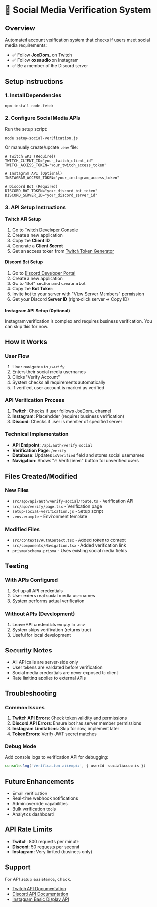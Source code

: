 # 🔐 Social Media Verification System

## Overview
Automated account verification system that checks if users meet social media requirements:
- ✅ Follow **JoeDom_** on Twitch
- ✅ Follow **oxsaudio** on Instagram  
- ✅ Be a member of the Discord server

## Setup Instructions

### 1. Install Dependencies
```bash
npm install node-fetch
```

### 2. Configure Social Media APIs
Run the setup script:
```bash
node setup-social-verification.js
```

Or manually create/update `.env` file:
```env
# Twitch API (Required)
TWITCH_CLIENT_ID="your_twitch_client_id"
TWITCH_ACCESS_TOKEN="your_twitch_access_token"

# Instagram API (Optional)
INSTAGRAM_ACCESS_TOKEN="your_instagram_access_token"

# Discord Bot (Required)
DISCORD_BOT_TOKEN="your_discord_bot_token"
DISCORD_SERVER_ID="your_discord_server_id"
```

### 3. API Setup Instructions

#### Twitch API Setup
1. Go to [Twitch Developer Console](https://dev.twitch.tv/console/apps)
2. Create a new application
3. Copy the **Client ID**
4. Generate a **Client Secret**
5. Get an access token from [Twitch Token Generator](https://twitchtokengenerator.com/)

#### Discord Bot Setup
1. Go to [Discord Developer Portal](https://discord.com/developers/applications)
2. Create a new application
3. Go to "Bot" section and create a bot
4. Copy the **Bot Token**
5. Invite bot to your server with "View Server Members" permission
6. Get your Discord **Server ID** (right-click server → Copy ID)

#### Instagram API Setup (Optional)
Instagram verification is complex and requires business verification. You can skip this for now.

## How It Works

### User Flow
1. User navigates to `/verify`
2. Enters their social media usernames
3. Clicks "Verify Account"
4. System checks all requirements automatically
5. If verified, user account is marked as verified

### API Verification Process
1. **Twitch**: Checks if user follows JoeDom_ channel
2. **Instagram**: Placeholder (requires business verification)
3. **Discord**: Checks if user is member of specified server

### Technical Implementation
- **API Endpoint**: `/api/auth/verify-social`
- **Verification Page**: `/verify`
- **Database**: Updates `isVerified` field and stores social usernames
- **Navigation**: Shows "🔥 Verifizieren" button for unverified users

## Files Created/Modified

### New Files
- `src/app/api/auth/verify-social/route.ts` - Verification API
- `src/app/verify/page.tsx` - Verification page
- `setup-social-verification.js` - Setup script
- `.env.example` - Environment template

### Modified Files
- `src/contexts/AuthContext.tsx` - Added token to context
- `src/components/Navigation.tsx` - Added verification link
- `prisma/schema.prisma` - Uses existing social media fields

## Testing

### With APIs Configured
1. Set up all API credentials
2. User enters real social media usernames
3. System performs actual verification

### Without APIs (Development)
1. Leave API credentials empty in `.env`
2. System skips verification (returns true)
3. Useful for local development

## Security Notes
- All API calls are server-side only
- User tokens are validated before verification
- Social media credentials are never exposed to client
- Rate limiting applies to external APIs

## Troubleshooting

### Common Issues
1. **Twitch API Errors**: Check token validity and permissions
2. **Discord API Errors**: Ensure bot has server member permissions
3. **Instagram Limitations**: Skip for now, implement later
4. **Token Errors**: Verify JWT secret matches

### Debug Mode
Add console logs to verification API for debugging:
```javascript
console.log('Verification attempt:', { userId, socialAccounts })
```

## Future Enhancements
- Email verification
- Real-time webhook notifications
- Admin override capabilities
- Bulk verification tools
- Analytics dashboard

## API Rate Limits
- **Twitch**: 800 requests per minute
- **Discord**: 50 requests per second
- **Instagram**: Very limited (business only)

## Support
For API setup assistance, check:
- [Twitch API Documentation](https://dev.twitch.tv/docs/api/)
- [Discord API Documentation](https://discord.com/developers/docs/intro)
- [Instagram Basic Display API](https://developers.facebook.com/docs/instagram-basic-display-api)
